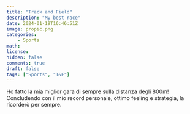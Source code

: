 ```yaml
---
title: "Track and Field"
description: "My best race"
date: 2024-01-19T16:46:51Z
image: propic.png
categories:
    - Sports
math: 
license: 
hidden: false
comments: true
draft: false
tags: ["Sports", "T&F"]
---
```


Ho fatto la mia miglior gara di sempre sulla distanza degli 800m! Concludendo con il mio record personale, ottimo feeling e strategia, la ricorderò per sempre.